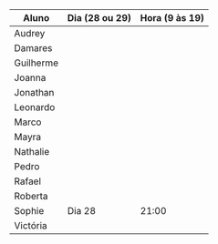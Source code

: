| Aluno     | Dia (28 ou 29) | Hora (9 às 19) |
| --------- | -------------- | -------------- |
| Audrey    |                |                |
| Damares   |                |                |
| Guilherme |                |                |
| Joanna    |                |                |
| Jonathan  |                |                |
| Leonardo  |                |                |
| Marco     |                |                |
| Mayra     |                |                |
| Nathalie  |                |                |
| Pedro     |                |                |
| Rafael    |                |                |
| Roberta   |                |                |
| Sophie    |     Dia 28     |      21:00     |
| Victória  |                |                |
